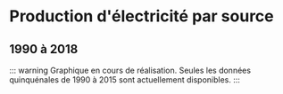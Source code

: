 # Production d'électricité par source

## 1990 à 2018

::: warning
Graphique en cours de réalisation. Seules les données quinquénales de 1990 à 2015 sont actuellement disponibles.
:::

<France-iea-gwhans-1990-2018 />
